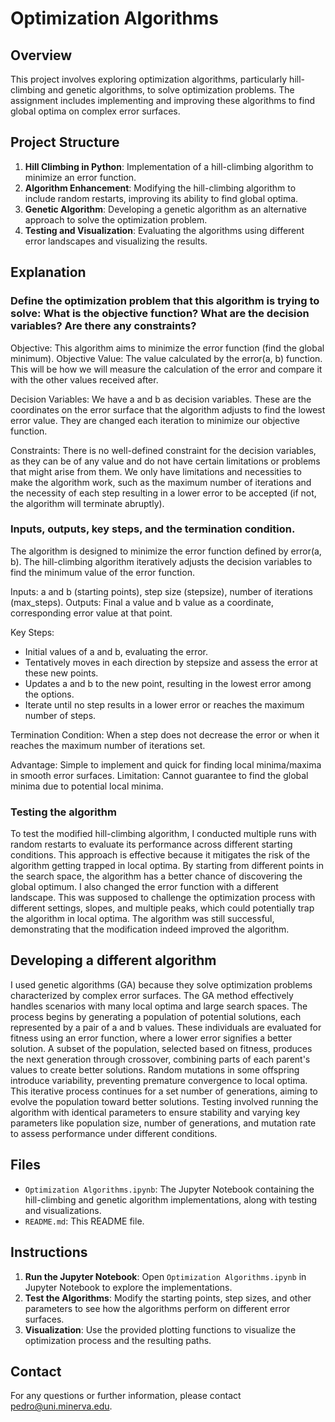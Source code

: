 # Optimization Algorithms

## Overview

This project involves exploring optimization algorithms, particularly hill-climbing and genetic algorithms, to solve optimization problems. The assignment includes implementing and improving these algorithms to find global optima on complex error surfaces.

## Project Structure

1. **Hill Climbing in Python**: Implementation of a hill-climbing algorithm to minimize an error function.
2. **Algorithm Enhancement**: Modifying the hill-climbing algorithm to include random restarts, improving its ability to find global optima.
3. **Genetic Algorithm**: Developing a genetic algorithm as an alternative approach to solve the optimization problem.
4. **Testing and Visualization**: Evaluating the algorithms using different error landscapes and visualizing the results.

## Explanation

### Define the optimization problem that this algorithm is trying to solve: What is the objective function? What are the decision variables? Are there any constraints?
Objective: This algorithm aims to minimize the error function (find the global minimum).
Objective Value: The value calculated by the error(a, b) function. This will be how we will measure the calculation of the error and compare it with the other values received after.

Decision Variables: We have a and b as decision variables. These are the coordinates on the error surface that the algorithm adjusts to find the lowest error value. They are changed each iteration to minimize our objective function.

Constraints: There is no well-defined constraint for the decision variables, as they can be of any value and do not have certain limitations or problems that might arise from them. We only have limitations and necessities to make the algorithm work, such as the maximum number of iterations and the necessity of each step resulting in a lower error to be accepted (if not, the algorithm will terminate abruptly).

### Inputs, outputs, key steps, and the termination condition.
The algorithm is designed to minimize the error function defined by error(a, b). The hill-climbing algorithm iteratively adjusts the decision variables to find the minimum value of the error function.

Inputs: a and b (starting points), step size (stepsize), number of iterations (max_steps).
Outputs: Final a value and b value as a coordinate, corresponding error value at that point.

Key Steps:
- Initial values of a and b, evaluating the error.
- Tentatively moves in each direction by stepsize and assess the error at these new points.
- Updates a and b to the new point, resulting in the lowest error among the options.
- Iterate until no step results in a lower error or reaches the maximum number of steps.

Termination Condition: When a step does not decrease the error or when it reaches the maximum number of iterations set.

Advantage: Simple to implement and quick for finding local minima/maxima in smooth error surfaces.
Limitation: Cannot guarantee to find the global minima due to potential local minima.

### Testing the algorithm
To test the modified hill-climbing algorithm, I conducted multiple runs with random restarts to evaluate its performance across different starting conditions. This approach is effective because it mitigates the risk of the algorithm getting trapped in local optima. By starting from different points in the search space, the algorithm has a better chance of discovering the global optimum. I also changed the error function with a different landscape. This was supposed to challenge the optimization process with different settings, slopes, and multiple peaks, which could potentially trap the algorithm in local optima. The algorithm was still successful, demonstrating that the modification indeed improved the algorithm.

## Developing a different algorithm
I used genetic algorithms (GA) because they solve optimization problems characterized by complex error surfaces. The GA method effectively handles scenarios with many local optima and large search spaces. The process begins by generating a population of potential solutions, each represented by a pair of a and b values. These individuals are evaluated for fitness using an error function, where a lower error signifies a better solution. A subset of the population, selected based on fitness, produces the next generation through crossover, combining parts of each parent's values to create better solutions. Random mutations in some offspring introduce variability, preventing premature convergence to local optima. This iterative process continues for a set number of generations, aiming to evolve the population toward better solutions.
Testing involved running the algorithm with identical parameters to ensure stability and varying key parameters like population size, number of generations, and mutation rate to assess performance under different conditions.

## Files

- `Optimization Algorithms.ipynb`: The Jupyter Notebook containing the hill-climbing and genetic algorithm implementations, along with testing and visualizations.
- `README.md`: This README file.

## Instructions

1. **Run the Jupyter Notebook**: Open `Optimization Algorithms.ipynb` in Jupyter Notebook to explore the implementations.
2. **Test the Algorithms**: Modify the starting points, step sizes, and other parameters to see how the algorithms perform on different error surfaces.
3. **Visualization**: Use the provided plotting functions to visualize the optimization process and the resulting paths.

## Contact

For any questions or further information, please contact pedro@uni.minerva.edu.
